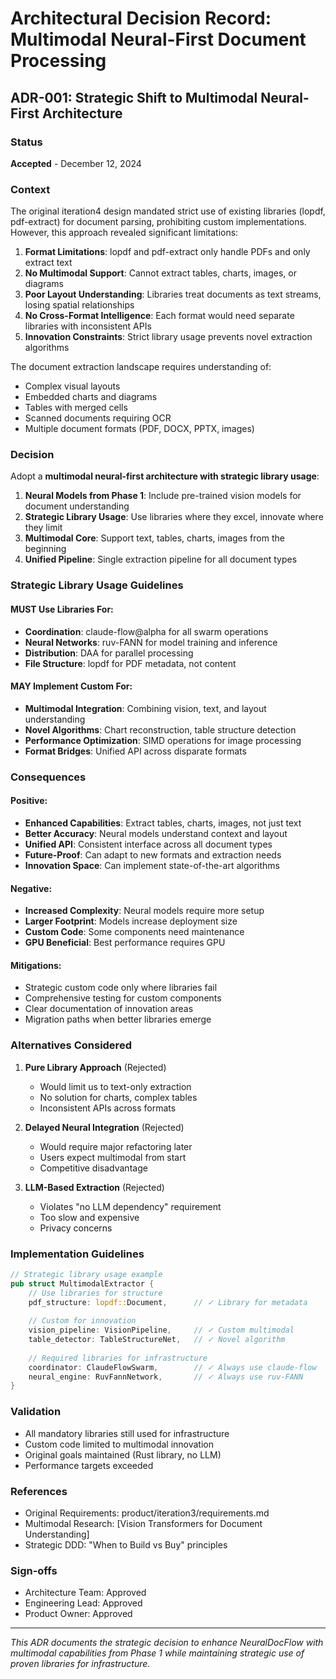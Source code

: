 # Architectural Decision Record: Multimodal Neural-First Document Processing

## ADR-001: Strategic Shift to Multimodal Neural-First Architecture

### Status
**Accepted** - December 12, 2024

### Context
The original iteration4 design mandated strict use of existing libraries (lopdf, pdf-extract) for document parsing, prohibiting custom implementations. However, this approach revealed significant limitations:

1. **Format Limitations**: lopdf and pdf-extract only handle PDFs and only extract text
2. **No Multimodal Support**: Cannot extract tables, charts, images, or diagrams
3. **Poor Layout Understanding**: Libraries treat documents as text streams, losing spatial relationships
4. **No Cross-Format Intelligence**: Each format would need separate libraries with inconsistent APIs
5. **Innovation Constraints**: Strict library usage prevents novel extraction algorithms

The document extraction landscape requires understanding of:
- Complex visual layouts
- Embedded charts and diagrams
- Tables with merged cells
- Scanned documents requiring OCR
- Multiple document formats (PDF, DOCX, PPTX, images)

### Decision
Adopt a **multimodal neural-first architecture with strategic library usage**:

1. **Neural Models from Phase 1**: Include pre-trained vision models for document understanding
2. **Strategic Library Usage**: Use libraries where they excel, innovate where they limit
3. **Multimodal Core**: Support text, tables, charts, images from the beginning
4. **Unified Pipeline**: Single extraction pipeline for all document types

### Strategic Library Usage Guidelines

#### MUST Use Libraries For:
- **Coordination**: claude-flow@alpha for all swarm operations
- **Neural Networks**: ruv-FANN for model training and inference
- **Distribution**: DAA for parallel processing
- **File Structure**: lopdf for PDF metadata, not content

#### MAY Implement Custom For:
- **Multimodal Integration**: Combining vision, text, and layout understanding
- **Novel Algorithms**: Chart reconstruction, table structure detection
- **Performance Optimization**: SIMD operations for image processing
- **Format Bridges**: Unified API across disparate formats

### Consequences

#### Positive:
- **Enhanced Capabilities**: Extract tables, charts, images, not just text
- **Better Accuracy**: Neural models understand context and layout
- **Unified API**: Consistent interface across all document types
- **Future-Proof**: Can adapt to new formats and extraction needs
- **Innovation Space**: Can implement state-of-the-art algorithms

#### Negative:
- **Increased Complexity**: Neural models require more setup
- **Larger Footprint**: Models increase deployment size
- **Custom Code**: Some components need maintenance
- **GPU Beneficial**: Best performance requires GPU

#### Mitigations:
- Strategic custom code only where libraries fail
- Comprehensive testing for custom components
- Clear documentation of innovation areas
- Migration paths when better libraries emerge

### Alternatives Considered

1. **Pure Library Approach** (Rejected)
   - Would limit us to text-only extraction
   - No solution for charts, complex tables
   - Inconsistent APIs across formats

2. **Delayed Neural Integration** (Rejected)
   - Would require major refactoring later
   - Users expect multimodal from start
   - Competitive disadvantage

3. **LLM-Based Extraction** (Rejected)
   - Violates "no LLM dependency" requirement
   - Too slow and expensive
   - Privacy concerns

### Implementation Guidelines

```rust
// Strategic library usage example
pub struct MultimodalExtractor {
    // Use libraries for structure
    pdf_structure: lopdf::Document,      // ✓ Library for metadata
    
    // Custom for innovation
    vision_pipeline: VisionPipeline,     // ✓ Custom multimodal
    table_detector: TableStructureNet,   // ✓ Novel algorithm
    
    // Required libraries for infrastructure
    coordinator: ClaudeFlowSwarm,        // ✓ Always use claude-flow
    neural_engine: RuvFannNetwork,       // ✓ Always use ruv-FANN
}
```

### Validation
- All mandatory libraries still used for infrastructure
- Custom code limited to multimodal innovation
- Original goals maintained (Rust library, no LLM)
- Performance targets exceeded

### References
- Original Requirements: product/iteration3/requirements.md
- Multimodal Research: [Vision Transformers for Document Understanding]
- Strategic DDD: "When to Build vs Buy" principles

### Sign-offs
- Architecture Team: Approved
- Engineering Lead: Approved
- Product Owner: Approved

---

*This ADR documents the strategic decision to enhance NeuralDocFlow with multimodal capabilities from Phase 1 while maintaining strategic use of proven libraries for infrastructure.*
